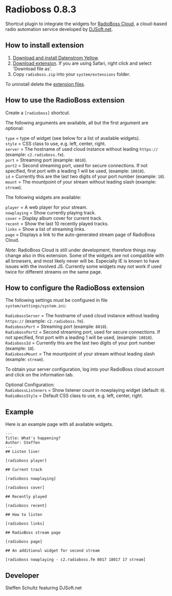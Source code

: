 Radioboss 0.8.3
=========================
Shortcut plugin to integrate the widgets for [RadioBoss Cloud](https://www.radioboss.fm/radioboss-cloud/), a cloud-based radio automation service developed by [DJSoft.net](https://www.djsoft.net). 

## How to install extension

1. [Download and install Datenstrom Yellow](https://github.com/datenstrom/yellow/).
2. [Download extension](https://github.com/schulle4u/yellow-plugins-schulle4u/raw/master/zip/radioboss.zip). If you are using Safari, right click and select 'Download file as'.
3. Copy `radioboss.zip` into your `system/extensions` folder.

To uninstall delete the [extension files](extension.ini).

## How to use the RadioBoss extension

Create a `[radioboss]` shortcut. 

The following arguments are available, all but the first argument are optional: 

`type` = type of widget (see below for a list of available widgets).  
`style` = CSS class to use, e.g. left, center, right.  
`server` = The hostname of used cloud instance without leading `https://` (example: `c2.radioboss.fm`).  
`port` = Streaming port (example: `8010`).  
`port2` = Second streaming port, used for secure connections. If not specified, first port with a leading 1 will be used, (example: `18010`).  
`id` = Currently this are the last two digits of your port number (example: `10`).  
`mount` = The mountpoint of your stream without leading slash (example: `stream`). 

The following widgets are available: 

`player` = A web player for your stream.  
`nowplaying` = Show currently playing track.  
`cover` = Display album cover for current track.  
`recent` = Show the last 10 recently played tracks.  
`links` = Show a list of streaming links.  
`page` = Displays a link to the auto-generated stream page of RadioBoss Cloud. 

*Note*: RadioBoss Cloud is still under development, therefore things may change also in this extension. Some of the widgets are not compatible with all browsers, and most likely never will be. Especially IE is known to have issues with the involved JS. Currently some widgets may not work if used twice for different streams on the same page. 

## How to configure the RadioBoss extension

The following settings must be configured in file `system/settings/system.ini`: 

`RadiobossServer` = The hostname of used cloud instance without leading `https://` (example: `c2.radioboss.fm`).  
`RadiobossPort` = Streaming port (example: `8010`).  
`RadiobossPort2` = Second streaming port, used for secure connections. If not specified, first port with a leading 1 will be used, (example: `18010`).  
`RadiobossId` = Currently this are the last two digits of your port number (example: `10`).  
`RadiobossMount` = The mountpoint of your stream without leading slash (example: `stream`).  

To obtain your server configuration, log into your RadioBoss cloud account and click on the information tab. 

Optional Configuration:  
`RadiobossListeners` = Show listener count in nowplaying widget (default: `0`).  
`RadioBossStyle` = Default CSS class to use, e.g. left, center, right. 

## Example

Here is an example page with all available widgets. 

```
---
Title: What's happening?
Author: Steffen
---
## Listen live!

[radioboss player]

## Current track

[radioboss nowplaying]

[radioboss cover]

## Recently played

[radioboss recent]

## How to listen

[radioboss links]

## RadioBoss stream page

[radioboss page]

## An additional widget for second stream

[radioboss nowplaying - c2.radioboss.fm 8017 18017 17 stream]
```

## Developer

Steffen Schultz featuring DJSoft.net
